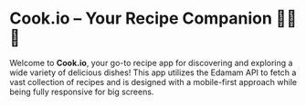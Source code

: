 # Cook.io – Your Recipe Companion 🥤🥗🍟

Welcome to **Cook.io**, your go-to recipe app for discovering and exploring a wide variety of delicious dishes! This app utilizes the Edamam API to fetch a vast collection of recipes and is designed with a mobile-first approach while being fully responsive for big screens.
